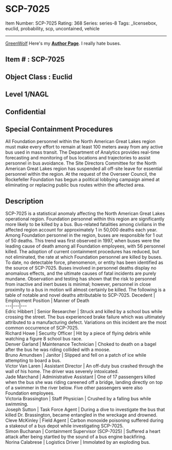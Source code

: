 # SCP-7025
Item Number: SCP-7025
Rating: 368
Series: series-8
Tags: _licensebox, euclid, probability, scp, uncontained, vehicle

---

[GreenWolf](javascript:;)
Here's my **[Author Page](/greenwolf-s-author-page)**.
I really hate buses.
## **Item #** : SCP-7025
## **Object Class** : Euclid
## **Level 1/NAGL**
## **Confidential**
## **Special Containment Procedures**
All Foundation personnel within the North American Great Lakes region must make every effort to remain at least 100 meters away from any active bus used in mass transit. The Department of Analytics provides real-time forecasting and monitoring of bus locations and trajectories to assist personnel in bus avoidance.
The Site Directors Committee for the North American Great Lakes region has suspended all off-site leave for essential personnel within the region.
At the request of the Overseer Council, the Rockefeller Foundation has begun a political lobbying campaign aimed at eliminating or replacing public bus routes within the affected area.
## **Description**
SCP-7025 is a statistical anomaly affecting the North American Great Lakes operational region. Foundation personnel within this region are significantly more likely to be killed by a bus.
Bus-related fatalities among civilians in the affected region account for approximately 1 in 50,000 deaths each year. Among Foundation personnel in the region, buses are responsible for 1 out of 50 deaths. This trend was first observed in 1997, when buses were the leading cause of death among all Foundation employees, with 56 personnel killed. The adoption of current containment procedures has reduced, but not eliminated, the rate at which Foundation personnel are killed by buses.
To date, no detectable force, phenomenon, or entity has been identified as the source of SCP-7025. Buses involved in personnel deaths display no anomalous effects, and the ultimate causes of fatal incidents are purely mundane. Observation and testing has shown that the risk to personnel from inactive and inert buses is minimal; however, personnel in close proximity to a bus in motion will almost certainly be killed.
The following is a table of notable and novel deaths attributable to SCP-7025.
Decedent | Employment Position | Manner of Death  
---|---|---  
Edric Hibbert | Senior Researcher | Struck and killed by a school bus while crossing the street. The bus experienced brake failure which was ultimately attributed to a manufacturing defect. Variations on this incident are the most common occurrence of SCP-7025.  
Richard Howe | Security Officer | Hit by a piece of flying debris while watching a figure 8 school bus race.  
Denver Garland | Maintenance Technician | Choked to death on a bagel after the bus he was riding collided with a moose.  
Bruno Amundsen | Janitor | Slipped and fell on a patch of ice while attempting to board a bus.  
Victor Van Laren | Assistant Director | An off-duty bus crashed through the wall of his home. The driver was severely intoxicated.  
Jade Marchand | Administrative Assistant | One of 17 passengers killed when the bus she was riding careened off a bridge, landing directly on top of a swimmer in the river below. Five other passengers were also Foundation employees.  
Victoria Brassington | Staff Physician | Crushed by a falling bus while swimming.  
Joseph Sutton | Task Force Agent | During a dive to investigate the bus that killed Dr. Brassington, became entangled in the wreckage and drowned.  
Cleve McKinley | Field Agent | Carbon monoxide poisoning suffered during a stakeout of a bus depot while investigating SCP-7025.  
Simon Buchanan | Containment Supervisor (SCP-7025) | Suffered a heart attack after being startled by the sound of a bus engine backfiring.  
Norina Calabrese | Logistics Driver | Immolated by an exploding bus.